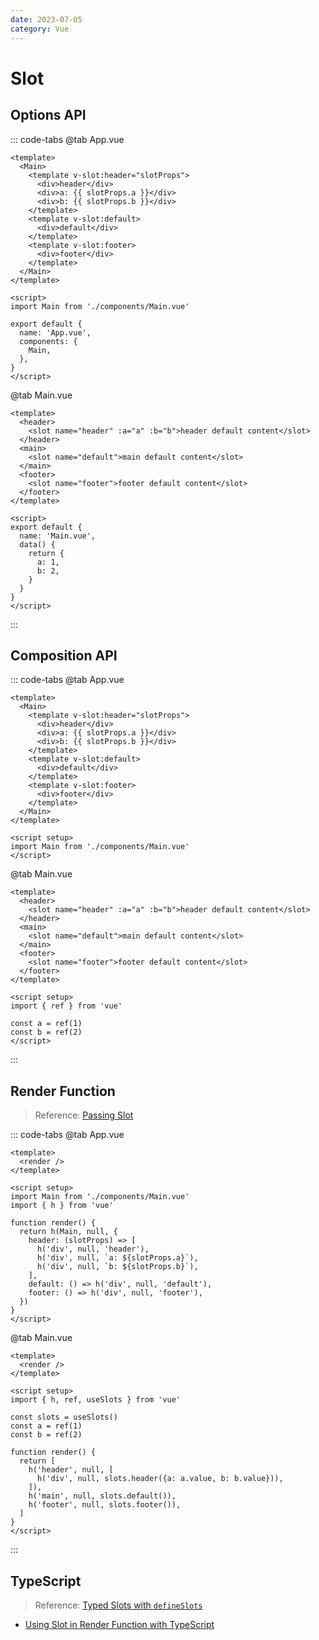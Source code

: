 ```yaml
---
date: 2023-07-05
category: Vue
---
```


# Slot

## Options API

::: code-tabs
@tab App.vue
```vue
<template>
  <Main>
    <template v-slot:header="slotProps">
      <div>header</div>
      <div>a: {{ slotProps.a }}</div>
      <div>b: {{ slotProps.b }}</div>
    </template>
    <template v-slot:default>
      <div>default</div>
    </template>
    <template v-slot:footer>
      <div>footer</div>
    </template>
  </Main>
</template>

<script>
import Main from './components/Main.vue'

export default {
  name: 'App.vue',
  components: {
    Main,
  },
}
</script>
```

@tab Main.vue
```vue
<template>
  <header>
    <slot name="header" :a="a" :b="b">header default content</slot>
  </header>
  <main>
    <slot name="default">main default content</slot>
  </main>
  <footer>
    <slot name="footer">footer default content</slot>
  </footer>
</template>

<script>
export default {
  name: 'Main.vue',
  data() {
    return {
      a: 1,
      b: 2,
    }
  }
}
</script>
```
:::

## Composition API

::: code-tabs
@tab App.vue
```vue
<template>
  <Main>
    <template v-slot:header="slotProps">
      <div>header</div>
      <div>a: {{ slotProps.a }}</div>
      <div>b: {{ slotProps.b }}</div>
    </template>
    <template v-slot:default>
      <div>default</div>
    </template>
    <template v-slot:footer>
      <div>footer</div>
    </template>
  </Main>
</template>

<script setup>
import Main from './components/Main.vue'
</script>
```

@tab Main.vue
```vue
<template>
  <header>
    <slot name="header" :a="a" :b="b">header default content</slot>
  </header>
  <main>
    <slot name="default">main default content</slot>
  </main>
  <footer>
    <slot name="footer">footer default content</slot>
  </footer>
</template>

<script setup>
import { ref } from 'vue'

const a = ref(1)
const b = ref(2)
</script>
```
:::

## Render Function

> Reference: [Passing Slot](https://vuejs.org/guide/extras/render-function.html#passing-slots)

::: code-tabs
@tab App.vue
```vue
<template>
  <render />
</template>

<script setup>
import Main from './components/Main.vue'
import { h } from 'vue'

function render() {
  return h(Main, null, {
    header: (slotProps) => [
      h('div', null, 'header'),
      h('div', null, `a: ${slotProps.a}`),
      h('div', null, `b: ${slotProps.b}`),
    ],
    default: () => h('div', null, 'default'),
    footer: () => h('div', null, 'footer'),
  })
}
</script>
```

@tab Main.vue
```vue
<template>
  <render />
</template>

<script setup>
import { h, ref, useSlots } from 'vue'

const slots = useSlots()
const a = ref(1)
const b = ref(2)

function render() {
  return [
    h('header', null, [
      h('div', null, slots.header({a: a.value, b: b.value})),
    ]),
    h('main', null, slots.default()),
    h('footer', null, slots.footer()),
  ]
}
</script>
```
:::

## TypeScript

> Reference: [Typed Slots with `defineSlots`](https://blog.vuejs.org/posts/vue-3-3#typed-slots-with-defineslots)

- [Using Slot in Render Function with TypeScript](/blog/front_end/vue/release/3.3/#使用-defineslots-规定类型)

